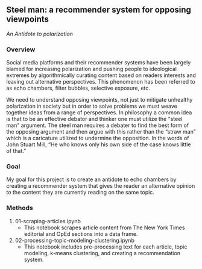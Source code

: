 ## Steel man: a recommender system for opposing viewpoints
*An Antidote to polarization*

### Overview
Social media platforms and their recommender systems have been largely blamed for increasing polarization and pushing people to ideological extremes by algorithmically curating content based on readers interests and leaving out alternative perspectives. This phenomenon has been referred to as echo chambers, filter bubbles, selective exposure, etc.

We need to understand opposing viewpoints, not just to mitigate unhealthy polarization in society but in order to solve problems we must weave together ideas from a range of perspectives. In philosophy a common idea is that to be an effective debator and thinker one must utilize the "steel man" argument. The steel man requires a debater to find the best form of the opposing argument and then argue with this rather than the “straw man” which is a caricature utilized to undermine the opposition. In the words of John Stuart Mill, “He who knows only his own side of the case knows little of that.”

### Goal
My goal for this project is to create an antidote to echo chambers by creating a recommender system that gives the reader an alternative opinion to the content they are currently reading on the same topic. 

### Methods
1. 01-scraping-articles.ipynb
	* This notebook scrapes article content from The New York Times editorial and OpEd sections into a data frame.
2.  02-processing-topic-modeling-clustering.ipynb
	* This notebook includes pre-processing text for each article, topic modeling, k-means clustering, and creating a recommendation system. 
  